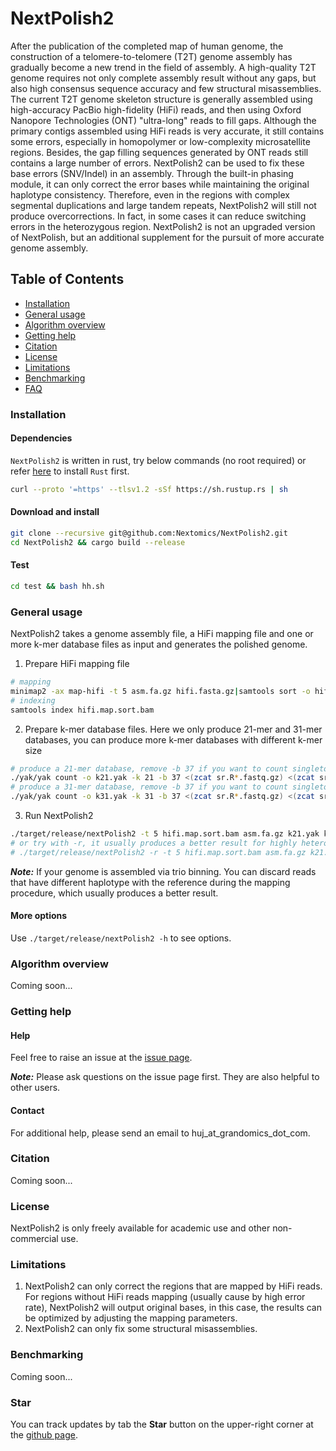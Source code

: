 # NextPolish2

After the publication of the completed map of human genome, the construction of a telomere-to-telomere (T2T) genome assembly has gradually become a new trend in the field of assembly. A high-quality T2T genome requires not only complete assembly result without any gaps, but also high consensus sequence accuracy and few structural misassemblies. The current T2T genome skeleton structure is generally assembled using high-accuracy PacBio high-fidelity (HiFi) reads, and then using Oxford Nanopore Technologies (ONT) "ultra-long" reads to fill gaps. Although the primary contigs assembled using HiFi reads is very accurate, it still contains some errors, especially in homopolymer or low-complexity microsatellite regions. Besides, the gap filling sequences generated by ONT reads still contains a large number of errors. NextPolish2 can be used to fix these base errors (SNV/Indel) in an assembly. Through the built-in phasing module, it can only correct the error bases while maintaining the original haplotype consistency. Therefore, even in the regions with complex segmental duplications and large tandem repeats, NextPolish2 will still not produce overcorrections. In fact, in some cases it can reduce switching errors in the heterozygous region. NextPolish2 is not an upgraded version of NextPolish, but an additional supplement for the pursuit of more accurate genome assembly.

## Table of Contents

- [Installation](#install)
- [General usage](#usage)
- [Algorithm overview](#algorithm)
- [Getting help](#help)
- [Citation](#cite)
- [License](#license)
- [Limitations](#limit)
- [Benchmarking](#benchmark)
- [FAQ](./doc/faq.md)

### <a name="install"></a>Installation

#### Dependencies

`NextPolish2` is written in rust, try below commands (no root required) or refer [here](https://www.rust-lang.org/tools/install) to install `Rust` first.
```sh
curl --proto '=https' --tlsv1.2 -sSf https://sh.rustup.rs | sh
```

#### Download and install

```sh
git clone --recursive git@github.com:Nextomics/NextPolish2.git
cd NextPolish2 && cargo build --release
```

#### Test

```sh
cd test && bash hh.sh
```

### <a name="usage"></a>General usage

NextPolish2 takes a genome assembly file, a HiFi mapping file and one or more k-mer database files as input and generates the polished genome.

1. Prepare HiFi mapping file

```sh
# mapping
minimap2 -ax map-hifi -t 5 asm.fa.gz hifi.fasta.gz|samtools sort -o hifi.map.sort.bam
# indexing
samtools index hifi.map.sort.bam
```

2. Prepare k-mer database files. Here we only produce 21-mer and 31-mer databases, you can produce more k-mer databases with different k-mer size

```sh
# produce a 21-mer database, remove -b 37 if you want to count singletons
./yak/yak count -o k21.yak -k 21 -b 37 <(zcat sr.R*.fastq.gz) <(zcat sr.R*.fastq.gz)
# produce a 31-mer database, remove -b 37 if you want to count singletons
./yak/yak count -o k31.yak -k 31 -b 37 <(zcat sr.R*.fastq.gz) <(zcat sr.R*.fastq.gz) 
```

3. Run NextPolish2

```sh
./target/release/nextPolish2 -t 5 hifi.map.sort.bam asm.fa.gz k21.yak k31.yak > asm.np2.fa
# or try with -r, it usually produces a better result for highly heterozygous or homozygous genome.
# ./target/release/nextPolish2 -r -t 5 hifi.map.sort.bam asm.fa.gz k21.yak k31.yak > asm.np2.fa
```

***Note:*** If your genome is assembled via trio binning. You can discard reads that have different haplotype with the reference during the mapping procedure, which usually produces a better result.

#### More options

Use `./target/release/nextPolish2 -h` to see options.

### <a name="algorithm"></a>Algorithm overview

Coming soon...

### <a name="help"></a>Getting help

#### Help

   Feel free to raise an issue at the [issue page](https://github.com/Nextomics/NextPolish2/issues/new).

   ***Note:*** Please ask questions on the issue page first. They are also helpful to other users.
#### Contact
   
   For additional help, please send an email to huj\_at\_grandomics\_dot\_com.

### <a name="cite"></a>Citation

Coming soon...

### <a name="license"></a>License

NextPolish2 is only freely available for academic use and other non-commercial use.

### <a name="limit"></a>Limitations

1. NextPolish2 can only correct the regions that are mapped by HiFi reads. For regions without HiFi reads mapping (usually cause by high error rate), NextPolish2 will output original bases, in this case, the results can be optimized by adjusting the mapping parameters.
2. NextPolish2 can only fix some structural misassemblies.

### <a name="benchmark"></a>Benchmarking

Coming soon...

### Star
You can track updates by tab the **Star** button on the upper-right corner at the [github page](https://github.com/Nextomics/NextPolish2).